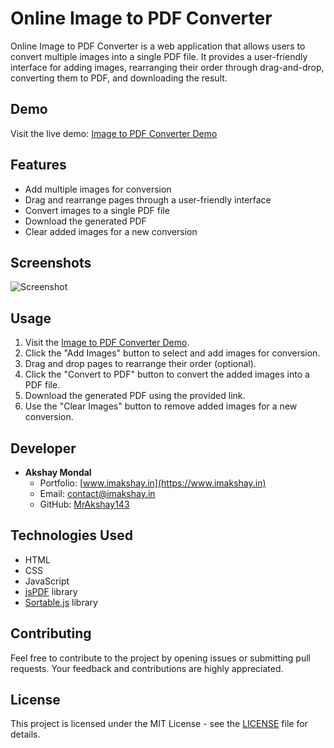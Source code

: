 # Online Image to PDF Converter

Online Image to PDF Converter is a web application that allows users to convert multiple images into a single PDF file. It provides a user-friendly interface for adding images, rearranging their order through drag-and-drop, converting them to PDF, and downloading the result.

## Demo

Visit the live demo: [Image to PDF Converter Demo](http://imakshay.in/onlineservices/imagetopdf/)

## Features

- Add multiple images for conversion
- Drag and rearrange pages through a user-friendly interface
- Convert images to a single PDF file
- Download the generated PDF
- Clear added images for a new conversion

## Screenshots

![Screenshot](/path/to/screenshot.png)

## Usage

1. Visit the [Image to PDF Converter Demo](http://imakshay.in/onlineservices/imagetopdf/).
2. Click the "Add Images" button to select and add images for conversion.
3. Drag and drop pages to rearrange their order (optional).
4. Click the "Convert to PDF" button to convert the added images into a PDF file.
5. Download the generated PDF using the provided link.
6. Use the "Clear Images" button to remove added images for a new conversion.

## Developer

- **Akshay Mondal**
  - Portfolio: [www.imakshay.in](https://www.imakshay.in)
  - Email: [contact@imakshay.in](mailto:contact@imakshay.in)
  - GitHub: [MrAkshay143](https://github.com/MrAkshay143)

## Technologies Used

- HTML
- CSS
- JavaScript
- [jsPDF](https://github.com/eKoopmans/html2pdf) library
- [Sortable.js](https://github.com/SortableJS/Sortable) library

## Contributing

Feel free to contribute to the project by opening issues or submitting pull requests. Your feedback and contributions are highly appreciated.

## License

This project is licensed under the MIT License - see the [LICENSE](LICENSE) file for details.
